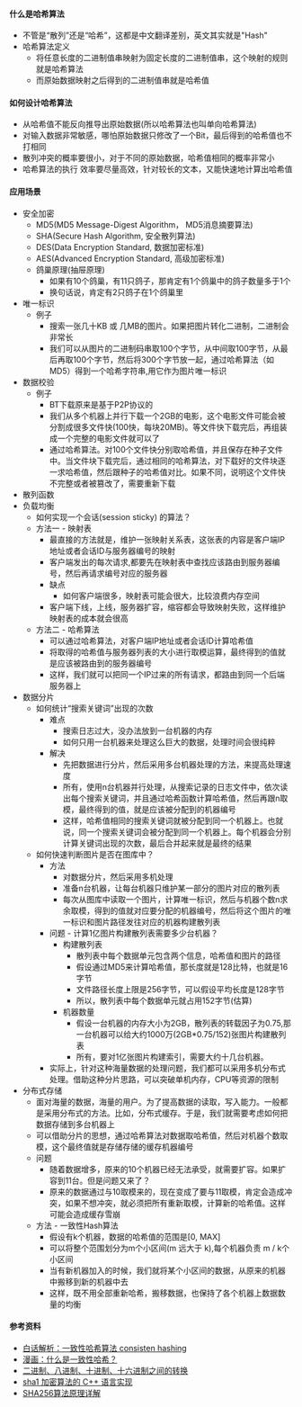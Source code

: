 #### 什么是哈希算法
- 不管是“散列”还是“哈希”，这都是中文翻译差别，英文其实就是"Hash"
- 哈希算法定义
  - 将任意长度的二进制值串映射为固定长度的二进制值串，这个映射的规则就是哈希算法
  - 而原始数据映射之后得到的二进制值串就是哈希值
#### 如何设计哈希算法
- 从哈希值不能反向推导出原始数据(所以哈希算法也叫单向哈希算法)
- 对输入数据非常敏感，哪怕原始数据只修改了一个Bit，最后得到的哈希值也不打相同
- 散列冲突的概率要很小，对于不同的原始数据，哈希值相同的概率非常小
- 哈希算法的执行 效率要尽量高效，针对较长的文本，又能快速地计算出哈希值
#### 应用场景
- 安全加密
  - MD5(MD5 Message-Digest Algorithm， MD5消息摘要算法)
  - SHA(Secure Hash Algorithm, 安全散列算法)
  - DES(Data Encryption Standard, 数据加密标准)
  - AES(Advanced Encryption Standard, 高级加密标准)
  - 鸽巢原理(抽屉原理)
    - 如果有10个鸽巢，有11只鸽子，那肯定有1个鸽巢中的鸽子数量多于1个
    - 换句话说，肯定有2只鸽子在1个鸽巢里
- 唯一标识
  - 例子
    - 搜索一张几十KB 或 几MB的图片。如果把图片转化二进制，二进制会非常长
    - 我们可以从图片的二进制码串取100个字节，从中间取100字节，从最后再取100个字节，然后将300个字节放一起，通过哈希算法（如MD5）得到一个哈希字符串,用它作为图片唯一标识
- 数据校验
  - 例子   
    - BT下载原来是基于P2P协议的
    - 我们从多个机器上并行下载一个2GB的电影，这个电影文件可能会被分割成很多文件快(100快，每块20MB)。等文件快下载完后，再组装成一个完整的电影文件就可以了
    - 通过哈希算法。对100个文件快分别取哈希值，并且保存在种子文件中。当文件块下载完后，通过相同的哈希算法，对下载好的文件块逐一求哈希值，然后跟种子的哈希值对比。如果不同，说明这个文件快不完整或者被篡改了，需要重新下载
- 散列函数
- 负载均衡
  - 如何实现一个会话(session sticky) 的算法？
  - 方法一 - 映射表
    - 最直接的方法就是，维护一张映射关系表，这张表的内容是客户端IP地址或者会话ID与服务器编号的映射
    - 客户端发出的每次请求,都要先在映射表中查找应该路由到服务器编号，然后再请求编号对应的服务器
    - 缺点
      - 如何客户端很多，映射表可能会很大，比较浪费内存空间
    - 客户端下线，上线，服务器扩容，缩容都会导致映射失败，这样维护映射表的成本就会很高
  - 方法二 - 哈希算法
    - 可以通过哈希算法，对客户端IP地址或者会话ID计算哈希值
    - 将取得的哈希值与服务器列表的大小进行取模运算，最终得到的值就是应该被路由到的服务器编号
    - 这样，我们就可以把同一个IP过来的所有请求，都路由到同一个后端服务器上
- 数据分片
  - 如何统计“搜索关键词”出现的次数
    - 难点
      - 搜索日志过大，没办法放到一台机器的内存
      - 如何只用一台机器来处理这么巨大的数据，处理时间会很纯粹
    - 解决
      - 先把数据进行分片，然后采用多台机器处理的方法，来提高处理速度
      - 所有，使用n台机器并行处理，从搜索记录的日志文件中，依次读出每个搜索关键词，并且通过哈希函数计算哈希值，然后再跟n取模，最终得到的值，就是应该被分配到的机器编号
      - 这样，哈希值相同的搜索关键词就被分配到同一个机器上。也就说，同一个搜索关键词会被分配到同一个机器上。每个机器会分别计算关键词出现的次数，最后合并起来就是最终的结果
  - 如何快速判断图片是否在图库中？
    - 方法
      - 对数据分片，然后采用多机处理
      - 准备n台机器，让每台机器只维护某一部分的图片对应的散列表
      - 每次从图库中读取一个图片，计算唯一标识，然后与机器个数n求余取模，得到的值就对应要分配的机器编号，然后将这个图片的唯一标识和图片路径发往对应的机器构建散列表
    - 问题 - 计算1亿图片构建散列表需要多少台机器？
      - 构建散列表
        - 散列表中每个数据单元包含两个信息，哈希值和图片的路径
        - 假设通过MD5来计算哈希值，那长度就是128比特，也就是16字节
        - 文件路径长度上限是256字节，可以假设平均长度是128字节
        - 所以，散列表中每个数据单元就占用152字节(估算)
      - 机器数量
        - 假设一台机器的内存大小为2GB，散列表的转载因子为0.75,那一台机器可以给大约1000万(2GB*0.75/152)张图片构建散列表
        - 所有，要对1亿张图片构建索引，需要大约十几台机器。
    - 实际上，针对这种海量数据的处理问题，我们都可以采用多机分布式处理。借助这种分片思路，可以突破单机内存，CPU等资源的限制
- 分布式存储
  - 面对海量的数据，海量的用户。为了提高数据的读取，写入能力。一般都是采用分布式的方法。比如，分布式缓存。于是，我们就需要考虑如何把数据存储到多台机器上
  - 可以借助分片的思想，通过哈希算法对数据取哈希值，然后对机器个数取模，这个最终值就是存储存储的缓存机器编号
  - 问题
    - 随着数据增多，原来的10个机器已经无法承受，就需要扩容。如果扩容到11台。但是问题又来了？
    - 原来的数据通过与10取模来的，现在变成了要与11取模，肯定会造成冲突，如果不想冲突，就必须把所有重新取模，计算新的哈希值。这样可能会造成缓存雪崩
  - 方法 - 一致性Hash算法
    - 假设有k个机器，数据的哈希值的范围是[0, MAX]
    - 可以将整个范围划分为m个小区间(m 远大于 k),每个机器负责 m / k个小区间
    - 当有新机器加入的时候，我们就将某个小区间的数据，从原来的机器中搬移到新的机器中去
    - 这样，既不用全部重新哈希，搬移数据，也保持了各个机器上数据数量的均衡

#### 参考资料
- [白话解析：一致性哈希算法 consisten hashing](http://www.zsythink.net/archives/1182)
- [漫画：什么是一致性哈希？](https://mp.weixin.qq.com/s/yimfkNYF_tIJJqUIzV7TFA)
- [二进制、八进制、十进制、十六进制之间的转换](https://jingyan.baidu.com/article/495ba84109665338b30ede98.html)
- [sha1 加密算法的 C++ 语言实现](https://blog.sbw.so/u/cpp-implements-class-for-sha1-encryption-algorithm.html)
- [SHA256算法原理详解](https://blog.csdn.net/u011583927/article/details/80905740)